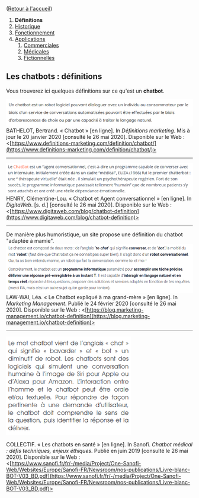 ([Retour à l'accueil](https://sylviehannon.github.io/chatbot/))
1. **Définitions**
2. [Historique](historique.md)
3. [Fonctionnement](fonctionnement.md)
4. [Applications](applications.md)
      1. [Commerciales](acommerciales.md)
      2. [Médicales](amedicales.md)
      3. [Fictionnelles](afictions.md)

## Les chatbots : définitions

Vous trouverez ici quelques définitions sur ce qu'est un **chatbot**.

[![Image](lesimages/Def2.png)](https://www.definitions-marketing.com/definition/chatbot/)
BATHELOT, Bertrand. « Chatbot » [en ligne]. In *Définitions marketing*. Mis à jour le 20 janvier 2020 [consulté le 26 mai 2020]. Disponible sur le Web : <[https://www.definitions-marketing.com/definition/chatbot/](https://www.definitions-marketing.com/definition/chatbot/)>

---

[![Image](lesimages/Def3.png)](https://www.digitaweb.com/blog/chatbot-definition)
HENRY, Clémentine-Lou. « Chatbot et Agent conversationnel » [en ligne]. In *DigitaWeb*. [s. d.] [consulté le 26 mai 2020]. Disponible sur le Web : <[https://www.digitaweb.com/blog/chatbot-definition](https://www.digitaweb.com/blog/chatbot-definition)>

---

De manière plus humoristique, un site propose une définition du chatbot "adaptée à mamie".
[![Image](lesimages/Def5.png)](https://blog.marketing-management.io/chatbot-definition)
LAW-WAI, Léa. « Le Chatbot expliqué à ma grand-mère » [en ligne]. In *Marketing Management*. Publié le 24 février 2020 [consulté le 26 mai 2020]. Disponible sur le Web : <[https://blog.marketing-management.io/chatbot-definition](https://blog.marketing-management.io/chatbot-definition)>

---

[![Image](lesimages/Def6.png)](https://www.sanofi.fr/fr/-/media/Project/One-Sanofi-Web/Websites/Europe/Sanofi-FR/Newsroom/nos-publications/Livre-blanc-BOT-V03_BD.pdf)

COLLECTIF. « Les chatbots en santé » [en ligne]. In Sanofi. *Chatbot médical : défis techniques, enjeux éthiques*. Publié en juin 2019 [consulté le 26 mai 2020]. Disponible sur le Web : <[https://www.sanofi.fr/fr/-/media/Project/One-Sanofi-Web/Websites/Europe/Sanofi-FR/Newsroom/nos-publications/Livre-blanc-BOT-V03_BD.pdf](https://www.sanofi.fr/fr/-/media/Project/One-Sanofi-Web/Websites/Europe/Sanofi-FR/Newsroom/nos-publications/Livre-blanc-BOT-V03_BD.pdf)>
